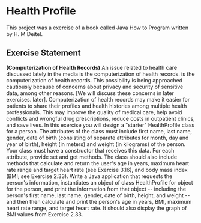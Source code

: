 # Health Profile

This project was a exercise of a book called Java How to Program written by H. M Deitel. 

## Exercise Statement

**(Computerization of Health Records)** An issue related to health care discussed lately in the media is the computerization of health records. is the computerization of health records. This possibility is being approached cautiously because of concerns about privacy and security of sensitive data, among other reasons. [We will discuss these concerns in later exercises. later]. Computerization of health records may make it easier for patients to share their profiles and health histories among multiple health professionals. This may improve the quality of medical care, help avoid conflicts and wrongful drug prescriptions, reduce costs in outpatient clinics, and save lives. In this exercise you will design a "starter" HealthProfile class for a
person. The attributes of the class must include first name, last name, gender, date of birth (consisting of separate attributes for month, day and year of birth), height (in meters) and weight (in kilograms) of the person. Your class must have a constructor that receives this data. For each attribute, provide set and get methods. The class should also include methods that calculate and return the user's age in years, maximum heart rate range and target heart rate (see Exercise 3.16), and body mass index (BMI; see
Exercise 2.33). Write a Java application that requests the person's information, instantiates an object of class HealthProfile for object for the person, and print the information from that object -- including the person's first name, last name, gender, date of birth, height, and weight -- and then then calculate and print the person's age in years, BMI, maximum heart rate range, and target heart rate. It should also display
the graph of BMI values from Exercise 2.33.


